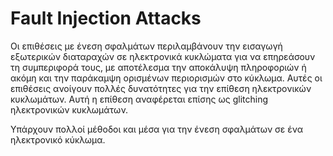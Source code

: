 # Fault Injection Attacks

Οι επιθέσεις με ένεση σφαλμάτων περιλαμβάνουν την εισαγωγή εξωτερικών διαταραχών σε ηλεκτρονικά κυκλώματα για να επηρεάσουν τη συμπεριφορά τους, με αποτέλεσμα την αποκάλυψη πληροφοριών ή ακόμη και την παράκαμψη ορισμένων περιορισμών στο κύκλωμα. Αυτές οι επιθέσεις ανοίγουν πολλές δυνατότητες για την επίθεση ηλεκτρονικών κυκλωμάτων. Αυτή η επίθεση αναφέρεται επίσης ως glitching ηλεκτρονικών κυκλωμάτων.

Υπάρχουν πολλοί μέθοδοι και μέσα για την ένεση σφαλμάτων σε ένα ηλεκτρονικό κύκλωμα.
